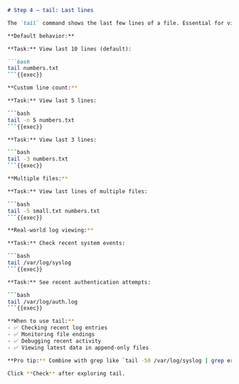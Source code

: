 ````markdown
# Step 4 — tail: Last lines

The `tail` command shows the last few lines of a file. Essential for viewing recent log entries!

**Default behavior:**

**Task:** View last 10 lines (default):

```bash
tail numbers.txt
```{{exec}}

**Custom line count:**

**Task:** View last 5 lines:

```bash
tail -n 5 numbers.txt
```{{exec}}

**Task:** View last 3 lines:

```bash
tail -3 numbers.txt
```{{exec}}

**Multiple files:**

**Task:** View last lines of multiple files:

```bash
tail -5 small.txt numbers.txt
```{{exec}}

**Real-world log viewing:**

**Task:** Check recent system events:

```bash
tail /var/log/syslog
```{{exec}}

**Task:** See recent authentication attempts:

```bash
tail /var/log/auth.log
```{{exec}}

**When to use tail:**
- ✅ Checking recent log entries
- ✅ Monitoring file endings
- ✅ Debugging recent activity
- ✅ Viewing latest data in append-only files

**Pro tip:** Combine with grep like `tail -50 /var/log/syslog | grep error` to find recent errors!

Click **Check** after exploring tail.
````